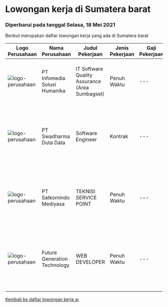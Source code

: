 
  # Lowongan kerja di Sumatera barat

  ### Diperbarui pada tanggal Selasa, 18 Mei 2021

  Berikut merupakan daftar lowongan kerja yang ada di Sumatera barat

  |Logo Perusahaan | Nama Perusahaan | Judul Pekerjaan | Jenis Pekerjaan | Gaji Pekerjaan | Lokasi | Deskripsi | Tanggal diunggah | Pranala |
  | -------------- | --------------- | --------------- | --------- | --------- | -------------- | ------- | ----------- | ----------- |
  |![logo-perusahaan](https://image-service-cdn.seek.com.au/63373d162568ae23aa2bd2a36d347af5a9d4476e/ee4dce1061f3f616224767ad58cb2fc751b8d2dc)|PT Infomedia Solusi Humanika|IT Software Quality Assurance (Area Sumbagsel)|Penuh Waktu|---|Padang|IT Software Quality Assurance Kualifikasi : Pendidikan minimal S1 Jurusan Teknik Informatika / Ilmu Komputer / Sistem Informasi / Sains &amp;...|Senin, 17 Mei 2021|https://www.jobstreet.co.id/id/job/it-software-quality-assurance-area-sumbagsel-3530949?token=0~2be0a6e1-032c-49ae-b859-62367e1e98b4&sectionRank=1&jobId=jobstreet-id-job-3530949|
|![logo-perusahaan](https://image-service-cdn.seek.com.au/c9726dd48637f2122e69fa4f05bdeddb6166e3b5/ee4dce1061f3f616224767ad58cb2fc751b8d2dc)|PT Swadharma Duta Data|Software Engineer|Kontrak|---|Sumatera Barat|Back End Developer Memahami konsep pengembangan aplikasi Memahami konsep Microservices Architeccture Memiliki skill Java Spring Boot, Net Core, Go,...|Kamis, 13 Mei 2021|https://www.jobstreet.co.id/id/job/software-engineer-3518712?token=0~2be0a6e1-032c-49ae-b859-62367e1e98b4&sectionRank=2&jobId=jobstreet-id-job-3518712|
|![logo-perusahaan](https://image-service-cdn.seek.com.au/dfc8d2d9ebab8167b33da819549bcb5c21800e2b/ee4dce1061f3f616224767ad58cb2fc751b8d2dc)|PT Satkomindo Mediyasa|TEKNISI SERVICE POINT|Penuh Waktu|---|Padang|Kualifikasi : Usia minimal 18 tahun, maksimal 35 tahun Pendidikan min SMK Teknik Komputer Jaringan, Telekomunikasi Jurusan Transmisi Radio Memiliki...|Senin, 10 Mei 2021|https://www.jobstreet.co.id/id/job/teknisi-service-point-3528375?token=0~2be0a6e1-032c-49ae-b859-62367e1e98b4&sectionRank=3&jobId=jobstreet-id-job-3528375|
|![logo-perusahaan](https://us.123rf.com/450wm/pavelstasevich/pavelstasevich1811/pavelstasevich181101027/112815900-stock-vector-no-image-available-icon-flat-vector.jpg?ver=6)|Future Generation Technology|WEB DEVELOPER|Penuh Waktu|---|Padang|Kualifikasi : Salary Negotiable Pendidikan minimal SMA Diutamakan berdomisili di Padang Menguasai bahasa pemrograman HTML, PHP, CSS, Jaxascript,...|Senin, 26 April 2021|https://www.jobstreet.co.id/id/job/web-developer-3517440?token=0~2be0a6e1-032c-49ae-b859-62367e1e98b4&sectionRank=4&jobId=jobstreet-id-job-3517440|


  [Kembali ke daftar lowongan kerja 🔙](../README.md#daftar-lowongan-kerja)
  